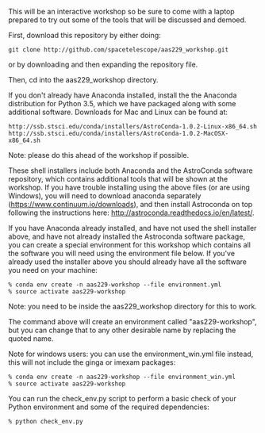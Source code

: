 This will be an interactive workshop so be sure to come with a laptop prepared to try out some of the tools that will be discussed and demoed.

First, download this repository by either doing:

    git clone http://github.com/spacetelescope/aas229_workshop.git

or by downloading and then expanding the repository file.

Then, cd into the aas229_workshop directory.

If you don't already have Anaconda installed, install the the Anaconda distribution for Python 3.5, which we have packaged along with some additional software. Downloads for Mac and Linux can be found at:

    http://ssb.stsci.edu/conda/installers/AstroConda-1.0.2-Linux-x86_64.sh
    http://ssb.stsci.edu/conda/installers/AstroConda-1.0.2-MacOSX-x86_64.sh

Note: please do this ahead of the workshop if possible.

These shell installers include both Anaconda and the AstroConda software repository, which contains additional tools that will be shown at the workshop. If you have trouble installing using the above files (or are using Windows), you will need to download anaconda separately (https://www.continuum.io/downloads), and then install Astroconda on top following the instructions here: http://astroconda.readthedocs.io/en/latest/.

If you have Anaconda already installed, and have not used the shell installer above, and have not already installed the Astroconda software package, you can create a special environment for this workshop which contains all the software you will need using the environment file below. If you've already used the installer above you should already have all the software you need on your machine:

    % conda env create -n aas229-workshop --file environment.yml
    % source activate aas229-workshop

Note: you need to be inside the aas229_workshop directory for this to work.

The command above will create an environment called "aas229-workshop", but you can change that to any other desirable name by replacing the quoted name.

Note for windows users: you can use the environment_win.yml file instead, this will not include the ginga or imexam packages:

    % conda env create -n aas229-workshop --file environment_win.yml
    % source activate aas229-workshop


You can run the check_env.py script to perform a basic check of your Python environment and some of the required dependencies:

    % python check_env.py
